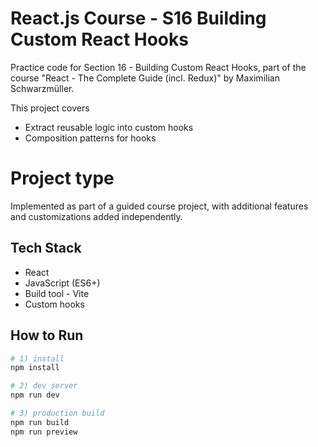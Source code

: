 # React.js Course - S16 Building Custom React Hooks

Practice code for Section 16 - Building Custom React Hooks, part of the course "React - The Complete Guide (incl. Redux)" by Maximilian Schwarzmüller.

This project covers
- Extract reusable logic into custom hooks
- Composition patterns for hooks
  
# Project type
Implemented as part of a guided course project, with additional features and customizations added independently.

## Tech Stack
- React
- JavaScript (ES6+)
- Build tool - Vite
- Custom hooks
## How to Run

```bash
# 1) install
npm install

# 2) dev server
npm run dev

# 3) production build
npm run build
npm run preview
```

